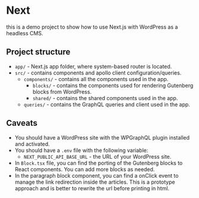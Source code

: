 # Next

this is a demo project to show how to use Next.js with WordPress as a headless CMS.

## Project structure

- `app/` - Next.js app folder, where system-based router is located.
- `src/` - contains components and apollo client configuration/queries.
    - `components/` - contains all the components used in the app.
        - `blocks/` - contains the components used for rendering Gutenberg blocks from WordPress.
        - `shared/` - contains the shared components used in the app.
    - `queries/` - contains the GraphQL queries and client used in the app.

## Caveats

- You should have a WordPress site with the WPGraphQL plugin installed and activated.
- You should have a `.env` file with the following variable:
    - `NEXT_PUBLIC_API_BASE_URL` - the URL of your WordPress site.
- In `Block.tsx` file, you can find the porting of the Gutenberg blocks to React components. You can add more blocks as
  needed.
- In the paragraph block component, you can find a onClick event to manage the link redirection inside the articles.
  This is a prototype approach and is better to rewrite the url before printing in html. 